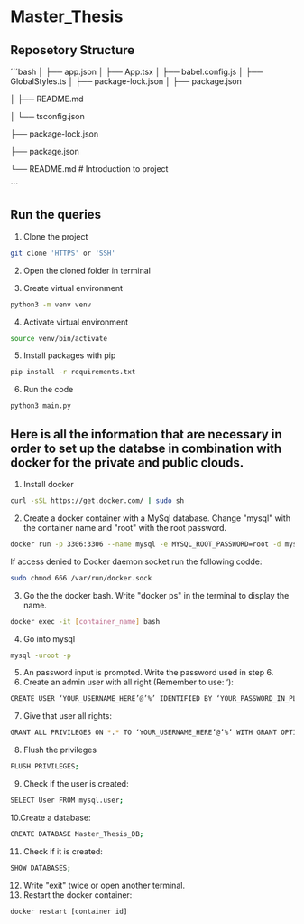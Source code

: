 # Master_Thesis

## Reposetory Structure

´´´bash
│ ├── app.json
│ ├── App.tsx
│ ├── babel.config.js
│ ├── GlobalStyles.ts
│ ├── package-lock.json
│ ├── package.json

│ ├── README.md

│ └── tsconfig.json

├── package-lock.json

├── package.json

└── README.md # Introduction to project

´´´

## Run the queries

1. Clone the project

```bash
git clone 'HTTPS' or 'SSH'
```

2. Open the cloned folder in terminal

3. Create virtual environment
```bash
python3 -m venv venv
```

4. Activate virtual environment
```bash
source venv/bin/activate
```

5. Install packages with pip
```bash
pip install -r requirements.txt
```

6. Run the code
```bash
python3 main.py
```

## Here is all the information that are necessary in order to set up the databse in combination with docker for the private and public clouds.

1. Install docker

```bash
curl -sSL https://get.docker.com/ | sudo sh
```

2. Create a docker container with a MySql database. Change "mysql" with the container name and "root" with the root password.

```bash
docker run -p 3306:3306 --name mysql -e MYSQL_ROOT_PASSWORD=root -d mysql:8.0.26
```

If access denied to Docker daemon socket run the following codde:

```bash
sudo chmod 666 /var/run/docker.sock
```

3. Go the the docker bash. Write "docker ps" in the terminal to display the name.

```bash
docker exec -it [container_name] bash
```

4. Go into mysql

```bash
mysql -uroot -p
```

5. An password input is prompted. Write the password used in step 6.
6. Create an admin user with all right (Remember to use: ‘):

```bash
CREATE USER ‘YOUR_USERNAME_HERE’@’%’ IDENTIFIED BY ‘YOUR_PASSWORD_IN_PLAIN_TEXT_HERE’;
```

7. Give that user all rights:

```bash
GRANT ALL PRIVILEGES ON *.* TO ‘YOUR_USERNAME_HERE’@’%’ WITH GRANT OPTION;
```

8. Flush the privileges

```bash
FLUSH PRIVILEGES;
```

9. Check if the user is created:

```bash
SELECT User FROM mysql.user;
```

10.Create a database:

```bash
CREATE DATABASE Master_Thesis_DB;
```

11. Check if it is created:

```bash
SHOW DATABASES;
```

12. Write "exit" twice or open another terminal.
13. Restart the docker container:

```bash
docker restart [container id]
```

